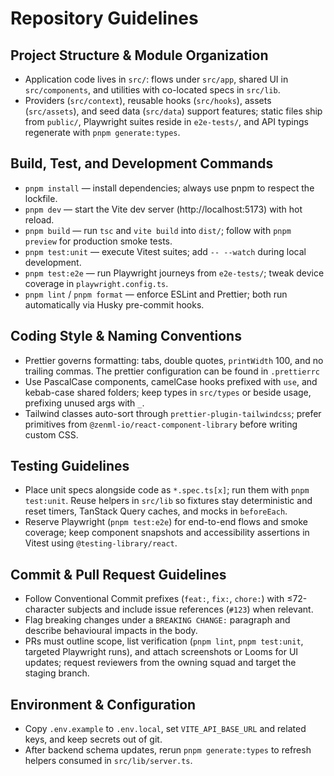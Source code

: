 # Repository Guidelines

## Project Structure & Module Organization

- Application code lives in `src/`: flows under `src/app`, shared UI in `src/components`, and utilities with co-located specs in `src/lib`.
- Providers (`src/context`), reusable hooks (`src/hooks`), assets (`src/assets`), and seed data (`src/data`) support features; static files ship from `public/`, Playwright suites reside in `e2e-tests/`, and API typings regenerate with `pnpm generate:types`.

## Build, Test, and Development Commands

- `pnpm install` — install dependencies; always use pnpm to respect the lockfile.
- `pnpm dev` — start the Vite dev server (http://localhost:5173) with hot reload.
- `pnpm build` — run `tsc` and `vite build` into `dist/`; follow with `pnpm preview` for production smoke tests.
- `pnpm test:unit` — execute Vitest suites; add `-- --watch` during local development.
- `pnpm test:e2e` — run Playwright journeys from `e2e-tests/`; tweak device coverage in `playwright.config.ts`.
- `pnpm lint` / `pnpm format` — enforce ESLint and Prettier; both run automatically via Husky pre-commit hooks.

## Coding Style & Naming Conventions

- Prettier governs formatting: tabs, double quotes, `printWidth` 100, and no trailing commas. The prettier configuration can be found in `.prettierrc`
- Use PascalCase components, camelCase hooks prefixed with `use`, and kebab-case shared folders; keep types in `src/types` or beside usage, prefixing unused args with `_`.
- Tailwind classes auto-sort through `prettier-plugin-tailwindcss`; prefer primitives from `@zenml-io/react-component-library` before writing custom CSS.

## Testing Guidelines

- Place unit specs alongside code as `*.spec.ts[x]`; run them with `pnpm test:unit`. Reuse helpers in `src/lib` so fixtures stay deterministic and reset timers, TanStack Query caches, and mocks in `beforeEach`.
- Reserve Playwright (`pnpm test:e2e`) for end-to-end flows and smoke coverage; keep component snapshots and accessibility assertions in Vitest using `@testing-library/react`.

## Commit & Pull Request Guidelines

- Follow Conventional Commit prefixes (`feat:`, `fix:`, `chore:`) with ≤72-character subjects and include issue references (`#123`) when relevant.
- Flag breaking changes under a `BREAKING CHANGE:` paragraph and describe behavioural impacts in the body.
- PRs must outline scope, list verification (`pnpm lint`, `pnpm test:unit`, targeted Playwright runs), and attach screenshots or Looms for UI updates; request reviewers from the owning squad and target the staging branch.

## Environment & Configuration

- Copy `.env.example` to `.env.local`, set `VITE_API_BASE_URL` and related keys, and keep secrets out of git.
- After backend schema updates, rerun `pnpm generate:types` to refresh helpers consumed in `src/lib/server.ts`.
